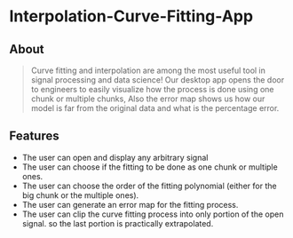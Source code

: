 # Interpolation-Curve-Fitting-App

## About

>Curve fitting and interpolation are among the most useful tool in signal processing and data science! Our desktop app opens the door to engineers to easily visualize how the process is done using one chunk or multiple chunks, Also the error map shows us how our model is far from the original data and what is the percentage error.

## Features
- The user can open and display any arbitrary signal
- The user can choose if the fitting to be done as one chunk or multiple ones.
- The user can choose the order of the fitting polynomial (either for the big chunk or the multiple ones).
- The user can generate an error map for the fitting process.
- The user can clip the curve fitting process into only portion of the open signal. so the last portion is practically extrapolated.

